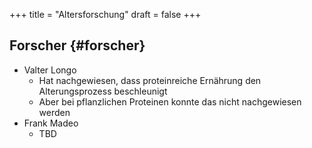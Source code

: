 +++
title = "Altersforschung"
draft = false
+++

## Forscher {#forscher}

-   Valter Longo
    -   Hat nachgewiesen, dass proteinreiche Ernährung den Alterungsprozess beschleunigt
    -   Aber bei pflanzlichen Proteinen konnte das nicht nachgewiesen werden
-   Frank Madeo
    -   TBD